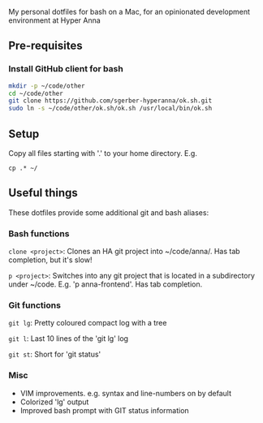 My personal dotfiles for bash on a Mac, for an opinionated development environment at Hyper Anna

## Pre-requisites
### Install GitHub client for bash
```bash
mkdir -p ~/code/other
cd ~/code/other
git clone https://github.com/sgerber-hyperanna/ok.sh.git
sudo ln -s ~/code/other/ok.sh/ok.sh /usr/local/bin/ok.sh
```

## Setup
Copy all files starting with '.' to your home directory. E.g.
```
cp .* ~/
```

## Useful things

These dotfiles provide some additional git and bash aliases:

### Bash functions
`clone <project>`: Clones an HA git project into ~/code/anna/<project name>. Has tab completion, but it's slow!

`p <project>`: Switches into any git project that is located in a subdirectory under ~/code. E.g. 'p anna-frontend'. Has tab completion.

### Git functions
`git lg`: Pretty coloured compact log with a tree

`git l`: Last 10 lines of the 'git lg' log

`git st`: Short for 'git status'

### Misc

* VIM improvements. e.g. syntax and line-numbers on by default
* Colorized 'lg' output
* Improved bash prompt with GIT status information
